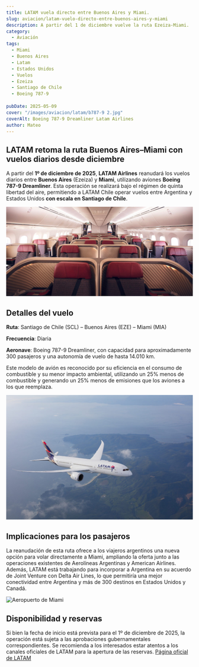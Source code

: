 ```yaml
---
title: LATAM vuela directo entre Buenos Aires y Miami.
slug: aviacion/latam-vuelo-directo-entre-buenos-aires-y-miami
description: A partir del 1 de diciembre vuelve la ruta Ezeiza-Miami.
category:
  - Aviación
tags:
  - Miami
  - Buenos Aires
  - Latam
  - Estados Unidos
  - Vuelos
  - Ezeiza
  - Santiago de Chile
  - Boeing 787-9

pubDate: 2025-05-09
cover: "/images/aviacion/latam/b787-9 2.jpg"
coverAlt: Boeing 787-9 Dreamliner Latam Airlines
author: Mateo 
---
```


## LATAM retoma la ruta Buenos Aires–Miami con vuelos diarios desde diciembre
A partir del **1º de diciembre de 2025**, **LATAM Airlines** reanudará los vuelos diarios entre **Buenos Aires** (Ezeiza) y **Miami**, utilizando aviones **Boeing 787-9 Dreamliner**. Esta operación se realizará bajo el régimen de quinta libertad del aire, permitiendo a LATAM Chile operar vuelos entre Argentina y Estados Unidos **con escala en Santiago de Chile**. 

<img src="/public/images/aviacion/latam/b787-9 3.jpg" alt="Interior del avion boeing 787-9 Dreamliner">

## Detalles del vuelo
**Ruta**: Santiago de Chile (SCL) – Buenos Aires (EZE) – Miami (MIA)

**Frecuencia**: Diaria

**Aeronave**: Boeing 787-9 Dreamliner, con capacidad para aproximadamente 300 pasajeros y una autonomía de vuelo de hasta 14.010 km. 

Este modelo de avión es reconocido por su eficiencia en el consumo de combustible y su menor impacto ambiental, utilizando un 25% menos de combustible y generando un 25% menos de emisiones que los aviones a los que reemplaza. 

<img src="/public/images/aviacion/latam/b787-9.jpg" alt="Boeing 787-9 Dreamliner Latam Airlines">


## Implicaciones para los pasajeros
La reanudación de esta ruta ofrece a los viajeros argentinos una nueva opción para volar directamente a Miami, ampliando la oferta junto a las operaciones existentes de Aerolíneas Argentinas y American Airlines. Además, LATAM está trabajando para incorporar a Argentina en su acuerdo de Joint Venture con Delta Air Lines, lo que permitiría una mejor conectividad entre Argentina y más de 300 destinos en Estados Unidos y Canadá. 

<img src="/public/images/aviacion/latam/miami-airport.avif" alt="Aeropuerto de Miami">


## Disponibilidad y reservas
Si bien la fecha de inicio está prevista para el 1º de diciembre de 2025, la operación está sujeta a las aprobaciones gubernamentales correspondientes. Se recomienda a los interesados estar atentos a los canales oficiales de LATAM para la apertura de las reservas.
[Página oficial de LATAM](https://www.latamairlines.com/ar/es)